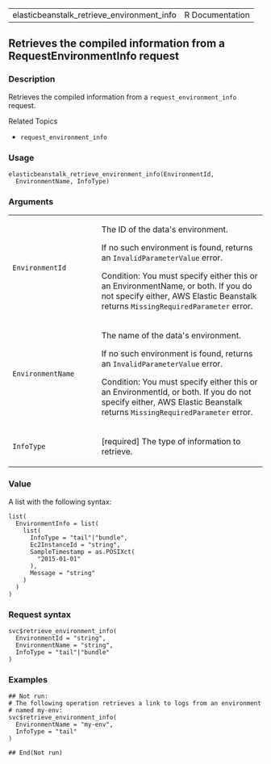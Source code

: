 <table style="width: 100%;">
<tbody>
<tr class="odd">
<td>elasticbeanstalk_retrieve_environment_info</td>
<td style="text-align: right;">R Documentation</td>
</tr>
</tbody>
</table>

## Retrieves the compiled information from a RequestEnvironmentInfo request

### Description

Retrieves the compiled information from a `request_environment_info`
request.

Related Topics

-   `request_environment_info`

### Usage

    elasticbeanstalk_retrieve_environment_info(EnvironmentId,
      EnvironmentName, InfoType)

### Arguments

<table>
<colgroup>
<col style="width: 35%" />
<col style="width: 65%" />
</colgroup>
<tbody>
<tr class="odd">
<td><code
id="elasticbeanstalk_retrieve_environment_info_:_EnvironmentId">EnvironmentId</code></td>
<td><p>The ID of the data's environment.</p>
<p>If no such environment is found, returns an
<code>InvalidParameterValue</code> error.</p>
<p>Condition: You must specify either this or an EnvironmentName, or
both. If you do not specify either, AWS Elastic Beanstalk returns
<code>MissingRequiredParameter</code> error.</p></td>
</tr>
<tr class="even">
<td><code
id="elasticbeanstalk_retrieve_environment_info_:_EnvironmentName">EnvironmentName</code></td>
<td><p>The name of the data's environment.</p>
<p>If no such environment is found, returns an
<code>InvalidParameterValue</code> error.</p>
<p>Condition: You must specify either this or an EnvironmentId, or both.
If you do not specify either, AWS Elastic Beanstalk returns
<code>MissingRequiredParameter</code> error.</p></td>
</tr>
<tr class="odd">
<td><code
id="elasticbeanstalk_retrieve_environment_info_:_InfoType">InfoType</code></td>
<td><p>[required] The type of information to retrieve.</p></td>
</tr>
</tbody>
</table>

### Value

A list with the following syntax:

    list(
      EnvironmentInfo = list(
        list(
          InfoType = "tail"|"bundle",
          Ec2InstanceId = "string",
          SampleTimestamp = as.POSIXct(
            "2015-01-01"
          ),
          Message = "string"
        )
      )
    )

### Request syntax

    svc$retrieve_environment_info(
      EnvironmentId = "string",
      EnvironmentName = "string",
      InfoType = "tail"|"bundle"
    )

### Examples

    ## Not run: 
    # The following operation retrieves a link to logs from an environment
    # named my-env:
    svc$retrieve_environment_info(
      EnvironmentName = "my-env",
      InfoType = "tail"
    )

    ## End(Not run)
